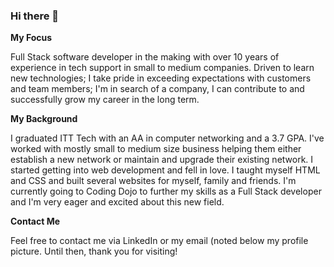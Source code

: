 ### Hi there 👋

**My Focus**

Full Stack software developer in the making with over 10 years of experience in tech support in small to medium companies. Driven to learn new technologies; I take pride in exceeding expectations with customers and team members; I'm in search of a company, I can contribute to and successfully grow my career in the long term.

**My Background**

I graduated ITT Tech with an AA in computer networking and a 3.7 GPA. I've worked with mostly small to medium size business helping them either establish a new network or maintain and upgrade their existing network. I started getting into web development and fell in love. I taught myself HTML and CSS and built several websites for myself, family and friends. I'm currently going to Coding Dojo to further my skills as a Full Stack developer and I'm very eager and excited about this new field.

**Contact Me**

Feel free to contact me via LinkedIn or my email (noted below my profile picture. Until then, thank you for visiting!
